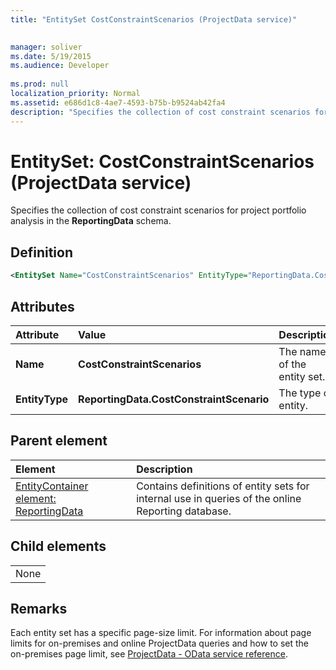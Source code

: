 ```yaml
---
title: "EntitySet CostConstraintScenarios (ProjectData service)"

 
manager: soliver
ms.date: 5/19/2015
ms.audience: Developer
 
ms.prod: null
localization_priority: Normal
ms.assetid: e686d1c8-4ae7-4593-b75b-b9524ab42fa4
description: "Specifies the collection of cost constraint scenarios for project portfolio analysis in the ReportingData schema."
---
```


# EntitySet: CostConstraintScenarios (ProjectData service)

Specifies the collection of cost constraint scenarios for project portfolio analysis in the **ReportingData** schema. 
  
## Definition

```XML
<EntitySet Name="CostConstraintScenarios" EntityType="ReportingData.CostConstraintScenario" />

```

## Attributes

|**Attribute**|**Value**|**Description**|
|:-----|:-----|:-----|
|**Name** <br/> |**CostConstraintScenarios** <br/> |The name of the entity set.  <br/> |
|**EntityType** <br/> |**ReportingData.CostConstraintScenario** <br/> |The type of entity.  <br/> |
   
## Parent element

|**Element**|**Description**|
|:-----|:-----|
|[EntityContainer element: ReportingData](entitycontainer-reportingdata-projectdata-service.md) <br/> |Contains definitions of entity sets for internal use in queries of the online Reporting database.  <br/> |
   
## Child elements

||
|:-----|
|None |
   
## Remarks

Each entity set has a specific page-size limit. For information about page limits for on-premises and online ProjectData queries and how to set the on-premises page limit, see [ProjectData - OData service reference](projectdataproject-odata-service-reference.md).
  

